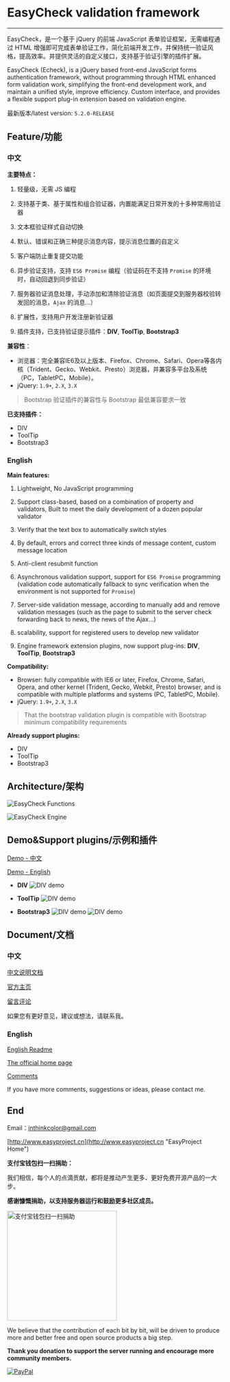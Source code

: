 # EasyCheck validation framework

---------------

EasyCheck，是一个基于 jQuery 的前端 JavaScript 表单验证框架，无需编程通过 HTML 增强即可完成表单验证工作，简化前端开发工作，并保持统一验证风格，提高效率。并提供灵活的自定义接口，支持基于验证引擎的插件扩展。

EasyCheck (Echeck), is a jQuery based front-end JavaScript forms authentication framework, without programming through HTML enhanced form validation work, simplifying the front-end development work, and maintain a unified style, improve efficiency. Custom interface, and provides a flexible support plug-in extension based on validation engine.

最新版本/latest version:  `5.2.0-RELEASE`

## Feature/功能 

###  中文
**主要特点：**

1. 轻量级，无需 JS 编程

2. 支持基于类、基于属性和组合验证器，内置能满足日常开发的十多种常用验证器

3. 文本框验证样式自动切换

4. 默认、错误和正确三种提示消息内容，提示消息位置的自定义

5. 客户端防止重复提交功能

6. 异步验证支持，支持 `ES6 Promise` 编程（验证码在不支持 `Promise` 的环境时，自动回退到同步验证）

7. 服务器验证消息处理，手动添加和清除验证消息（如页面提交到服务器校验转发回的消息，`Ajax` 的消息...）

8. 扩展性，支持用户开发注册新验证器
 
9. 插件支持，已支持验证提示插件：**DIV**, **ToolTip**, **Bootstrap3**


**兼容性**：
- 浏览器：完全兼容IE6及以上版本、Firefox、Chrome、Safari、Opera等各内核（Trident、Gecko、Webkit、Presto）浏览器，并兼容多平台及系统（PC，TabletPC，Mobile）。 
- jQuery: `1.9+`, `2.X`, `3.X`
> Bootstrap 验证插件的兼容性与 Bootstrap 最低兼容要求一致

**已支持插件：**
- DIV
- ToolTip
- Bootstrap3


### English

**Main features:**
1. Lightweight, No JavaScript programming

2. Support class-based, based on a combination of property and validators, Built to meet the daily development of a dozen popular validator

3. Verify that the text box to automatically switch styles

4. By default, errors and correct three kinds of message content, custom message location

5. Anti-client resubmit function

6. Asynchronous validation support, support for `ES6 Promise` programming (validation code automatically fallback to sync verification when the environment is not supported for `Promise`)

7. Server-side validation message, according to manually add and remove validation messages (such as the page to submit to the server check forwarding back to news, the news of the Ajax...)

8. scalability, support for registered users to develop new validator

9. Engine framework extension plugins, now support plug-ins: **DIV**, **ToolTip**, **Bootstrap3** 

**Compatibility:**
- Browser: fully compatible with IE6 or later, Firefox, Chrome, Safari, Opera, and other kernel (Trident, Gecko, Webkit, Presto) browser, and is compatible with multiple platforms and systems (PC, TabletPC, Mobile).
- jQuery: `1.9+`, `2.X`, `3.X`
> That the bootstrap validation plugin is compatible with Bootstrap minimum compatibility requirements

**Already support plugins:**
- DIV
- ToolTip
- Bootstrap3


## Architecture/架构 

![EasyCheck Functions](doc/images/easycheck.png)

![EasyCheck Engine](doc/images/easycheck-engine.png)


## Demo&Support plugins/示例和插件

[Demo - 中文](http://www.easyproject.cn/easycheck/zh-cn/index.jsp#demo 'Demo - 中文]')

[Demo - English](http://www.easyproject.cn/easycheck/zh-cn/index.jsp#demo 'Demo - English]')

- **DIV**
![DIV demo](doc/images/div.png)

- **ToolTip**
![DIV demo](doc/images/tooltip.png)

- **Bootstrap3**
![DIV demo](doc/images/bootstrap3.png)
![DIV demo](doc/images/bootstrap3_2.png)


## Document/文档

### 中文

[中文说明文档](doc/readme_zh_CN.md)

[官方主页](http://www.easyproject.cn/easycheck/zh-cn/index.jsp '官方主页')

[留言评论](http://www.easyproject.cn/easycheck/zh-cn/index.jsp#donation '留言评论')

如果您有更好意见，建议或想法，请联系我。

### English

[English Readme](doc/readme_en.md)

[The official home page](http://www.easyproject.cn/easycheck/en/index.jsp 'The official home page')

[Comments](http://www.easyproject.cn/easycheck/en/index.jsp#donation 'Comments')

If you have more comments, suggestions or ideas, please contact me.

## End

Email：<inthinkcolor@gmail.com>

[http://www.easyproject.cn](http://www.easyproject.cn "EasyProject Home")


**支付宝钱包扫一扫捐助：**

我们相信，每个人的点滴贡献，都将是推动产生更多、更好免费开源产品的一大步。

**感谢慷慨捐助，以支持服务器运行和鼓励更多社区成员。**

<img alt="支付宝钱包扫一扫捐助" src="http://www.easyproject.cn/images/s.png"  title="支付宝钱包扫一扫捐助"  height="256" width="256"></img>



We believe that the contribution of each bit by bit, will be driven to produce more and better free and open source products a big step.

**Thank you donation to support the server running and encourage more community members.**

[![PayPal](http://www.easyproject.cn/images/paypaldonation5.jpg)](https://www.paypal.me/easyproject/10 "Make payments with PayPal - it's fast, free and secure!")

